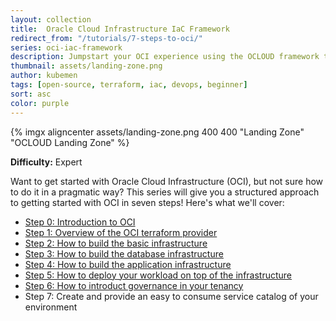```yaml
---
layout: collection
title:  Oracle Cloud Infrastructure IaC Framework
redirect_from: "/tutorials/7-steps-to-oci/"
series: oci-iac-framework
description: Jumpstart your OCI experience using the OCLOUD framework to build your einvironment in 7 steps
thumbnail: assets/landing-zone.png
author: kubemen
tags: [open-source, terraform, iac, devops, beginner]
sort: asc
color: purple
---
```


{% imgx aligncenter assets/landing-zone.png 400 400 "Landing Zone" "OCLOUD Landing Zone" %}


**Difficulty:** Expert

Want to get started with Oracle Cloud Infrastructure (OCI), but not sure how to do it in a pragmatic way? This series will give you a structured approach to getting started with OCI in seven steps! Here's what we'll cover:

*  [Step 0:  Introduction to OCI](getting-started-with-oci-intro)
*  [Step 1:  Overview of the OCI terraform provider](getting-started-with-oci-step-1-provider)
*  [Step 2:  How to build the basic infrastructure](getting-started-with-oci-step-2-base)
*  [Step 3:  How to build the database infrastructure](getting-started-with-oci-step-3-database-infrastructure)
*  [Step 4:  How to build the application infrastructure](getting-started-with-oci-step-4-app-infrastructure)
*  [Step 5:  How to deploy your workload on top of the infrastructure](getting-started-with-oci-step-5-workload-deployment)
*  [Step 6:  How to introduct governance in your tenancy](getting-started-with-oci-step-6-governance)
*   Step 7:  Create and provide an easy to consume service catalog of your environment
